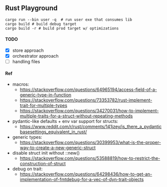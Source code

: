 ## Rust Playground

```shell
cargo run --bin user -q  # run user exe that consumes lib
cargo build # build debug target
cargo build -r # build prod target w/ optimizations
```

#### TODO

- [X] store approach
- [X] orchestrator approach
- [ ] handling files

#### Ref

- macros:
  - https://stackoverflow.com/questions/64965194/access-field-of-a-generic-type-in-function
  - https://stackoverflow.com/questions/73353782/rust-implement-trait-for-multiple-types
  - https://stackoverflow.com/questions/34270031/how-to-implement-multiple-traits-for-a-struct-without-repeating-methods
- pydantic-like defaults + env var support for structs:
  - https://www.reddit.com/r/rust/comments/141jzey/is_there_a_pydanticbasesettings_equivalent_in_rust/
- generic types:
  - https://stackoverflow.com/questions/30399953/what-is-the-proper-way-to-create-a-new-generic-struct
- disable struct init without ::new()
  - https://stackoverflow.com/questions/53588819/how-to-restrict-the-construction-of-struct
- debug on trait:
  - https://stackoverflow.com/questions/64298436/how-to-get-an-implementation-of-fmtdebug-for-a-vec-of-dyn-trait-objects